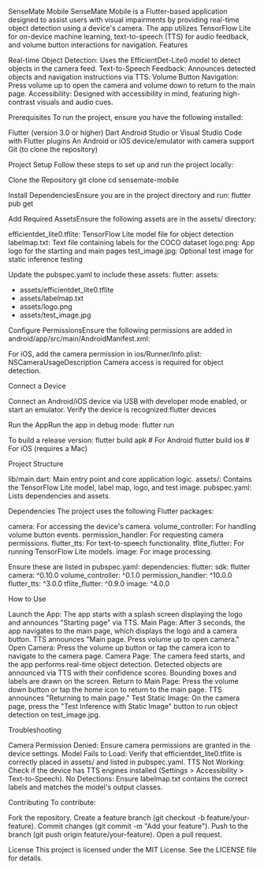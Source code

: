 SenseMate Mobile
SenseMate Mobile is a Flutter-based application designed to assist users with visual impairments by providing real-time object detection using a device's camera. The app utilizes TensorFlow Lite for on-device machine learning, text-to-speech (TTS) for audio feedback, and volume button interactions for navigation.
Features

Real-time Object Detection: Uses the EfficientDet-Lite0 model to detect objects in the camera feed.
Text-to-Speech Feedback: Announces detected objects and navigation instructions via TTS.
Volume Button Navigation: Press volume up to open the camera and volume down to return to the main page.
Accessibility: Designed with accessibility in mind, featuring high-contrast visuals and audio cues.

Prerequisites
To run the project, ensure you have the following installed:

Flutter (version 3.0 or higher)
Dart
Android Studio or Visual Studio Code with Flutter plugins
An Android or iOS device/emulator with camera support
Git (to clone the repository)

Project Setup
Follow these steps to set up and run the project locally:

Clone the Repository
git clone <your-repository-url>
cd sensemate-mobile


Install DependenciesEnsure you are in the project directory and run:
flutter pub get


Add Required AssetsEnsure the following assets are in the assets/ directory:

efficientdet_lite0.tflite: TensorFlow Lite model file for object detection
labelmap.txt: Text file containing labels for the COCO dataset
logo.png: App logo for the starting and main pages
test_image.jpg: Optional test image for static inference testing

Update the pubspec.yaml to include these assets:
flutter:
assets:
- assets/efficientdet_lite0.tflite
- assets/labelmap.txt
- assets/logo.png
- assets/test_image.jpg


Configure PermissionsEnsure the following permissions are added in android/app/src/main/AndroidManifest.xml:
<uses-permission android:name="android.permission.CAMERA" />

For iOS, add the camera permission in ios/Runner/Info.plist:
<key>NSCameraUsageDescription</key>
<string>Camera access is required for object detection.</string>


Connect a Device

Connect an Android/iOS device via USB with developer mode enabled, or start an emulator.
Verify the device is recognized:flutter devices




Run the AppRun the app in debug mode:
flutter run

To build a release version:
flutter build apk  # For Android
flutter build ios  # For iOS (requires a Mac)



Project Structure

lib/main.dart: Main entry point and core application logic.
assets/: Contains the TensorFlow Lite model, label map, logo, and test image.
pubspec.yaml: Lists dependencies and assets.

Dependencies
The project uses the following Flutter packages:

camera: For accessing the device's camera.
volume_controller: For handling volume button events.
permission_handler: For requesting camera permissions.
flutter_tts: For text-to-speech functionality.
tflite_flutter: For running TensorFlow Lite models.
image: For image processing.

Ensure these are listed in pubspec.yaml:
dependencies:
flutter:
sdk: flutter
camera: ^0.10.0
volume_controller: ^0.1.0
permission_handler: ^10.0.0
flutter_tts: ^3.0.0
tflite_flutter: ^0.9.0
image: ^4.0.0

How to Use

Launch the App: The app starts with a splash screen displaying the logo and announces "Starting page" via TTS.
Main Page: After 3 seconds, the app navigates to the main page, which displays the logo and a camera button. TTS announces "Main page. Press volume up to open camera."
Open Camera: Press the volume up button or tap the camera icon to navigate to the camera page.
Camera Page: The camera feed starts, and the app performs real-time object detection. Detected objects are announced via TTS with their confidence scores. Bounding boxes and labels are drawn on the screen.
Return to Main Page: Press the volume down button or tap the home icon to return to the main page. TTS announces "Returning to main page."
Test Static Image: On the camera page, press the "Test Inference with Static Image" button to run object detection on test_image.jpg.

Troubleshooting

Camera Permission Denied: Ensure camera permissions are granted in the device settings.
Model Fails to Load: Verify that efficientdet_lite0.tflite is correctly placed in assets/ and listed in pubspec.yaml.
TTS Not Working: Check if the device has TTS engines installed (Settings > Accessibility > Text-to-Speech).
No Detections: Ensure labelmap.txt contains the correct labels and matches the model's output classes.

Contributing
To contribute:

Fork the repository.
Create a feature branch (git checkout -b feature/your-feature).
Commit changes (git commit -m "Add your feature").
Push to the branch (git push origin feature/your-feature).
Open a pull request.

License
This project is licensed under the MIT License. See the LICENSE file for details.
